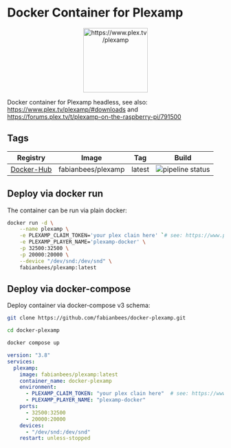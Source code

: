 # Docker Container for Plexamp

<p align="center">
  <a href="https://www.plex.tv/plexamp">
    <img src="https://www.plex.tv/wp-content/uploads/2022/09/plexamp-app-icon.png" alt="https://www.plex.tv/plexamp" width="150px" />
  </a>
</p>

Docker container for Plexamp headless, see also: https://www.plex.tv/plexamp/#downloads and https://forums.plex.tv/t/plexamp-on-the-raspberry-pi/791500


## Tags

| Registry | Image | Tag | Build |
|:------------------:|:------------------:|:--------------:|:-----------------:|
| [Docker-Hub](https://hub.docker.com/r/fabianbees/plexamp/tags) | fabianbees/plexamp | latest | ![pipeline status](https://gitlab.fabianbees.de/fabianbees/docker-plexamp/badges/master/pipeline.svg) |





## Deploy via docker run

The container can be run via plain docker:

```bash
docker run -d \
    --name plexamp \
    -e PLEXAMP_CLAIM_TOKEN='your plex clain here' `# see: https://www.plex.tv/claim` \
    -e PLEXAMP_PLAYER_NAME='plexamp-docker' \
    -p 32500:32500 \
    -p 20000:20000 \
    --device "/dev/snd:/dev/snd" \
    fabianbees/plexamp:latest
```


## Deploy via docker-compose

Deploy container via docker-compose v3 schema:

```bash
git clone https://github.com/fabianbees/docker-plexamp.git

cd docker-plexamp

docker compose up
```


```yaml
version: "3.8"
services:
  plexamp:
    image: fabianbees/plexamp:latest
    container_name: docker-plexamp
    environment:
      - PLEXAMP_CLAIM_TOKEN: "your plex clain here"  # see: https://www.plex.tv/claim
      - PLEXAMP_PLAYER_NAME: "plexamp-docker"
    ports:
      - 32500:32500
      - 20000:20000
    devices:
      - "/dev/snd:/dev/snd"
    restart: unless-stopped
```

